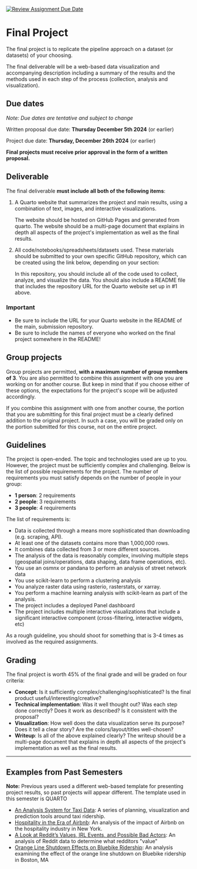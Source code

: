 [![Review Assignment Due Date](https://classroom.github.com/assets/deadline-readme-button-22041afd0340ce965d47ae6ef1cefeee28c7c493a6346c4f15d667ab976d596c.svg)](https://classroom.github.com/a/ycZ5zJ6H)
# Final Project

The final project is to replicate the pipeline approach on a dataset (or
datasets) of your choosing.

The final deliverable will be a web-based data visualization
and accompanying description including a summary of the results and the methods
used in each step of the process (collection, analysis and
visualization).

## Due dates

*Note: Due dates are tentative and subject to change*

Written proposal due date: **Thursday December 5th 2024** (or earlier)

Project due date: **Thursday, December 26th 2024** (or earlier)

**Final projects must receive prior approval in the form of a written proposal.**

## Deliverable

The final deliverable **must include all both of the following items**:

1. A Quarto website that summarizes the project and main results, using a combination of text, images, and interactive visualizations. 

    The website should be hosted on GitHub Pages and generated from quarto. The website should be a multi-page document that explains in depth all aspects of the project's implementation as well as the final results.

2. All code/notebooks/spreadsheets/datasets used. These materials should be submitted to your own specific GitHub repository, which can be created using the link below, depending on your section:


    In this repository, you should include all of the code used to collect, analyze, and visualize the data. You should also include a README file that includes
    the repository URL for the Quarto website set up in #1 above.

### Important

- Be sure to include the URL for your Quarto website in the README of the main, submission repository.
- Be sure to include the names of everyone who worked on the final project somewhere in the README!

## Group projects

Group projects are permitted, **with a maximum number of group members of 3**.
You are also permitted to combine this assignment with one you are working on
for another course. But keep in mind that if you choose either of these options,
the expectations for the project's scope will be adjusted accordingly.

If you combine this assignment with one from another course, the portion that
you are submitting for this final project must be a clearly defined addition to
the original project. In such a case, you will be graded only on the portion
submitted for this course, not on the entire project.

## Guidelines

The project is open-ended. The topic and technologies used are up to you.
However, the project must be sufficiently complex and challenging. Below is the 
list of possible requirements for the project. The number of requirements you
must satisfy depends on the number of people in your group:

- **1 person**: 2 requirements
- **2 people**: 3 requirements
- **3 people**: 4 requirements

The list of requirements is:

- Data is collected through a means more sophisticated than downloading (e.g. scraping, API).
- At least one of the datasets contains more than 1,000,000 rows.
- It combines data collected from 3 or more different sources.
- The analysis of the data is reasonably complex, involving multiple steps
  (geospatial joins/operations, data shaping, data frame operations, etc).
- You use an osmnx or pandana to perform an analysis of street network data
- You use scikit-learn to perform a clustering analysis
- You analyze raster data using rasterio, rasterstats, or xarray.
- You perform a machine learning analysis with scikit-learn as part of the analysis.
- The project includes a deployed Panel dashboard
- The project includes multiple interactive visualizations that include a significant interactive component (cross-filtering, interactive widgets, etc)

As a rough guideline, you should shoot for something that is 3-4 times as involved as the required assignments.



## Grading

The final project is worth 45% of the final grade and will be graded on four criteria:

- **Concept**: Is it sufficiently complex/challenging/sophisticated? Is the final product useful/interesting/creative?
- **Technical implementation**: Was it well thought out? Was each step done correctly? Does it work as described? Is it consistent with the proposal?
- **Visualization**: How well does the data visualization serve its purpose? Does it tell a clear story? Are the colors/layout/titles well-chosen?
- **Writeup**: Is all of the above explained clearly? The writeup should be a multi-page document that explains in depth all aspects of the project's implementation as well as the final results.

---


## Examples from Past Semesters

**Note:** Previous years used a different web-based template for presenting project results, so past projects will appear different. The template used in this semester is QUARTO

- [An Analysis System for Taxi Data](https://xinyimsumyee.github.io/tanalyxi/): A series of planning, visualization and prediction tools around taxi ridership.
- [Hospitality in the Era of Airbnb](https://liziqun.github.io/MUSA620_Final_Project/): An analysis of the impact of Airbnb on the hospitality industry in New York.
- [A Look at Reddit’s Values, IRL Events, and Possible Bad Actors](https://bri-ne.github.io/KarmaMine/Results.html): An analysis of Reddit data to determine what redditors "value"
- [Orange Line Shutdown Effects on Bluebike Ridership](https://bamboo-forest-rain.github.io/Bluebike-Orange-Line/): An analysis examining the effect of the orange line shutdown on Bluebike ridership in Boston, MA
